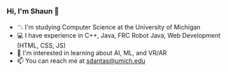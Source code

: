 ### Hi, I'm Shaun 👋


- 〽️ I'm studying Computer Science at the University of Michigan
- ‍💻 I have experience in C++, Java, FRC Robot Java, Web Development (HTML, CSS, JS)
- 📝 I'm interested in learning about AI, ML, and VR/AR
- 📫 You can reach me at sdantas@umich.edu

<!--
**shaundantz/shaundantz** is a ✨ _special_ ✨ repository because its `README.md` (this file) appears on your GitHub profile.

Here are some ideas to get you started:

- 🔭 I’m currently working on ...
- 🌱 I’m currently learning ...
- 👯 I’m looking to collaborate on ...
- 🤔 I’m looking for help with ...
- 💬 Ask me about ...
- 📫 How to reach me: ...
- 😄 Pronouns: ...
- ⚡ Fun fact: ...
-->

